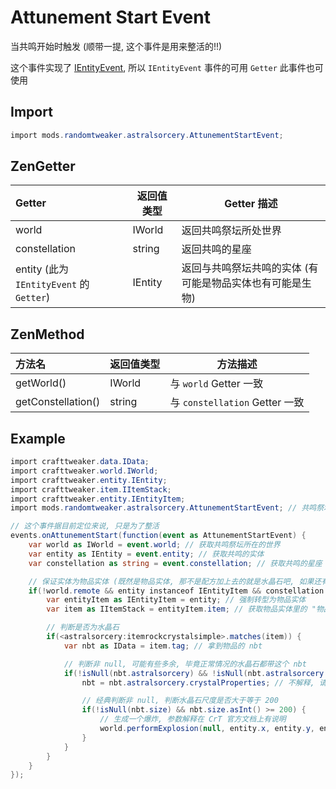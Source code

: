 # Attunement Start Event

当共鸣开始时触发 (顺带一提, 这个事件是用来整活的!!)

这个事件实现了 [IEntityEvent](https://docs.blamejared.com/1.12/en/Vanilla/Events/Events/IEntityEvent), 所以 `IEntityEvent` 事件的可用 `Getter` 此事件也可使用

## Import

```csharp
import mods.randomtweaker.astralsorcery.AttunementStartEvent;
```

## ZenGetter

| Getter | 返回值类型 | Getter 描述 |
| :------ | ------ | ------ |
| world | IWorld | 返回共鸣祭坛所处世界 |
| constellation | string | 返回共鸣的星座 |
| entity (此为 `IEntityEvent` 的 `Getter`) | IEntity | 返回与共鸣祭坛共鸣的实体 (有可能是物品实体也有可能是生物) |

## ZenMethod

| 方法名 | 返回值类型 | 方法描述 |
| :------ | ------ | ------ |
| getWorld() | IWorld | 与 `world` Getter 一致 |
| getConstellation() | string | 与 `constellation` Getter 一致 |

## Example

```csharp
import crafttweaker.data.IData;
import crafttweaker.world.IWorld;
import crafttweaker.entity.IEntity;
import crafttweaker.item.IItemStack;
import crafttweaker.entity.IEntityItem;
import mods.randomtweaker.astralsorcery.AttunementStartEvent; // 共鸣祭坛开始共鸣事件

// 这个事件据目前定位来说, 只是为了整活
events.onAttunementStart(function(event as AttunementStartEvent) {
    var world as IWorld = event.world; // 获取共鸣祭坛所在的世界
    var entity as IEntity = event.entity; // 获取共鸣的实体
    var constellation as string = event.constellation; // 获取共鸣的星座

    // 保证实体为物品实体 (既然是物品实体, 那不是配方加上去的就是水晶石吧, 如果还有欢迎补充), 并判断共鸣的星座是否为非攻座
    if(!world.remote && entity instanceof IEntityItem && constellation.contains("discidia")) {
        var entityItem as IEntityItem = entity; // 强制转型为物品实体
        var item as IItemStack = entityItem.item; // 获取物品实体里的 "物品"

        // 判断是否为水晶石
        if(<astralsorcery:itemrockcrystalsimple>.matches(item)) {
            var nbt as IData = item.tag; // 拿到物品的 nbt

            // 判断非 null, 可能有些多余, 毕竟正常情况的水晶石都带这个 nbt
            if(!isNull(nbt.astralsorcery) && !isNull(nbt.astralsorcery.crystalProperties)) {
                nbt = nbt.astralsorcery.crystalProperties; // 不解释, 请看下一章里 Example 的解释

                // 经典判断非 null, 判断水晶石尺度是否大于等于 200
                if(!isNull(nbt.size) && nbt.size.asInt() >= 200) {
                    // 生成一个爆炸, 参数解释在 CrT 官方文档上有说明
                    world.performExplosion(null, entity.x, entity.y, entity.z, 1, false, false);
                }
            }
        }
    }
});
```
